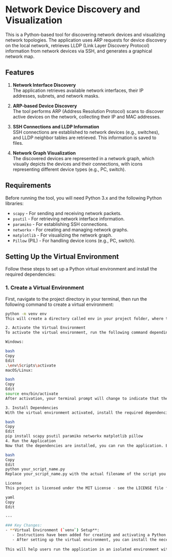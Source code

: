 # Network Device Discovery and Visualization

This is a Python-based tool for discovering network devices and visualizing network topologies. The application uses ARP requests for device discovery on the local network, retrieves LLDP (Link Layer Discovery Protocol) information from network devices via SSH, and generates a graphical network map.

## Features

1. **Network Interface Discovery**  
   The application retrieves available network interfaces, their IP addresses, subnets, and network masks.

2. **ARP-based Device Discovery**  
   The tool performs ARP (Address Resolution Protocol) scans to discover active devices on the network, collecting their IP and MAC addresses.

3. **SSH Connections and LLDP Information**  
   SSH connections are established to network devices (e.g., switches), and LLDP neighbor tables are retrieved. This information is saved to files.

4. **Network Graph Visualization**  
   The discovered devices are represented in a network graph, which visually depicts the devices and their connections, with icons representing different device types (e.g., PC, switch).

## Requirements

Before running the tool, you will need Python 3.x and the following Python libraries:

- `scapy` - For sending and receiving network packets.
- `psutil` - For retrieving network interface information.
- `paramiko` - For establishing SSH connections.
- `networkx` - For creating and managing network graphs.
- `matplotlib` - For visualizing the network graph.
- `Pillow` (PIL) - For handling device icons (e.g., PC, switch).

## Setting Up the Virtual Environment

Follow these steps to set up a Python virtual environment and install the required dependencies:

### 1. Create a Virtual Environment

First, navigate to the project directory in your terminal, then run the following command to create a virtual environment:

```bash
python -m venv env
This will create a directory called env in your project folder, where the virtual environment will be stored.

2. Activate the Virtual Environment
To activate the virtual environment, run the following command depending on your operating system:

Windows:

bash
Copy
Edit
.\env\Scripts\activate
macOS/Linux:

bash
Copy
Edit
source env/bin/activate
After activation, your terminal prompt will change to indicate that the virtual environment is active.

3. Install Dependencies
With the virtual environment activated, install the required dependencies by running:

bash
Copy
Edit
pip install scapy psutil paramiko networkx matplotlib pillow
4. Run the Application
Now that the dependencies are installed, you can run the application. Ensure your virtual environment is activated, then execute the script:

bash
Copy
Edit
python your_script_name.py
Replace your_script_name.py with the actual filename of the script you are running.

License
This project is licensed under the MIT License - see the LICENSE file for details.

yaml
Copy
Edit

---

### Key Changes:
- **Virtual Environment (`venv`) Setup**: 
   - Instructions have been added for creating and activating a Python virtual environment using the `python -m venv env` command.
   - After setting up the virtual environment, you can install the necessary dependencies using `pip`.
  
This will help users run the application in an isolated environment without conflicting dependencies.
